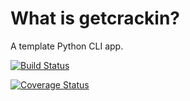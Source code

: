 # What is getcrackin?

A template Python CLI app.

[![Build Status](https://travis-ci.org/tobinquadros/getcrackin.svg)](https://travis-ci.org/tobinquadros/getcrackin)

[![Coverage Status](https://img.shields.io/coveralls/tobinquadros/getcrackin.svg)](https://coveralls.io/r/tobinquadros/getcrackin)

